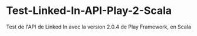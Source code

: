 Test-Linked-In-API-Play-2-Scala
===============================

Test de l'API de Linked In avec la version 2.0.4 de Play Framework, en Scala